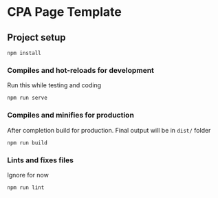 # CPA Page Template



## Project setup
```
npm install
```

### Compiles and hot-reloads for development

Run this while testing and coding

```
npm run serve
```

### Compiles and minifies for production

After completion build for production. Final output will be in `dist/` folder

```
npm run build
```

### Lints and fixes files

Ignore for now

```
npm run lint
```
